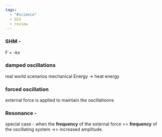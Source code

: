 ```yaml
---
tags:
  - "#science"
  - GS3
  - review
---
```

### SHM - 
F = -kx

### damped oscillations
real world scenarios 
mechanical Energy  -> heat energy

### forced oscillation
external force is applied to maintain the oscillatioons

### Resonance - 
special case  - when the **frequency** of the external force == **frequency** of the oscillating system ->> increased amplitude.
